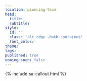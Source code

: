 ```yaml
---
location: planning-team
head:
  title:
  subtitle:
style:
  id: ''
  class: 'alt edge--both contained'
  font_color:
theme:
tags:
published: true
coming_soon: false
---
```

{% include sa-callout.html %}
